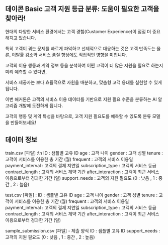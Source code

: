 ## 데이콘 Basic 고객 지원 등급 분류: 도움이 필요한 고객을 찾아라!


현대의 다양한 서비스 환경에서는 고객 경험(Customer Experience)이 점점 더 중요해지고 있습니다.

특히 고객이 겪는 문제를 빠르게 파악하고 선제적으로 대응하는 것은 고객 만족도는 물론, 이탈률 감소와 서비스 품질 향상에도 직접적인 영향을 미칩니다.



고객의 이용 행동과 계약 정보 등을 분석하여 어떤 고객이 더 많은 지원을 필요로 하는지 미리 예측할 수 있다면,

서비스 제공자는 보다 효율적으로 자원을 배분하고, 맞춤형 고객 응대를 실현할 수 있게 됩니다.

이번 해커톤은 고객의 서비스 이용 데이터를 기반으로 지원 필요 수준을 분류하는 AI 알고리즘 개발에 도전하게 됩니다.


고객의 행동 및 계약 특성을 바탕으로, 고객 지원 필요도를 예측할 수 있도록 분류 모델을 만들어보세요!

## 데이터 정보

train.csv [파일] :\n
ID : 샘플별 고유 ID
age : 고객 나이
gender : 고객 성별
tenure : 고객이 서비스를 이용한 총 기간 (월)
frequent : 고객의 서비스 이용일
payment_interval : 고객의 결제 지연일
subscription_type : 고객의 서비스 등급
contract_length : 고객의 서비스 계약 기간
after_interaction : 고객이 최근 서비스 이용으로부터 경과한 기간 (일)
support_needs : 고객의 지원 필요도 (0 : 낮음 , 1 : 중간 , 2 : 높음)


test.csv [파일] :
ID : 샘플별 고유 ID
age : 고객 나이
gender : 고객 성별
tenure : 고객이 서비스를 이용한 총 기간 (월)
frequent : 고객의 서비스 이용일
payment_interval : 고객의 결제 지연일
subscription_type : 고객의 서비스 등급
contract_length : 고객의 서비스 계약 기간
after_interaction : 고객이 최근 서비스 이용으로부터 경과한 기간 (일)


sample_submission.csv [파일] - 제출 양식
ID : 샘플별 고유 ID
support_needs : 고객의 지원 필요도 (0 : 낮음 , 1 : 중간 , 2 : 높음)
